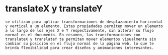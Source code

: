 # translateX y translateY 
    se utilizan para aplicar transformaciones de desplazamiento horizontal y vertical a un elemento. Estas propiedades permiten mover un elemento a lo largo de los ejes X e Y respectivamente, sin alterar su flujo normal en el documento. En resumen, las transformaciones con translateX y translateY te permiten mover elementos visualmente sin cambiar su posición en el flujo normal de la página web, lo que te brinda flexibilidad para crear diseños y animaciones interesantes.